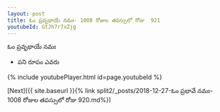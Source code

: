 ```yaml
---
layout: post
title: ఓం ప్రవృథాయే నమః- 1008 రోజుల తపస్సులో రోజు  921
youtubeId: GtJh7r7xZjg
---
```

 
 
 ఓం ప్రవృథాయే నమః  
 
 -  పని రూపం ఎవరు 
 
  
 
  
 
 
 
 
 
 


{% include youtubePlayer.html id=page.youtubeId %}
 
[Next]({{ site.baseurl }}{% link  split2/_posts/2018-12-27-ఓం ప్రభావే నమః- 1008 రోజుల తపస్సులో రోజు  920.md%})
 
